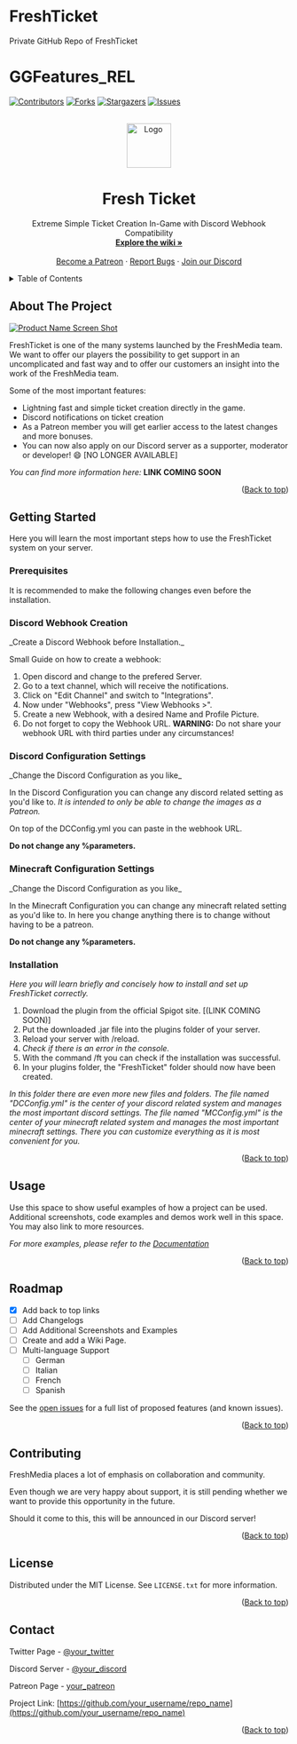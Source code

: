 # FreshTicket
Private GitHub Repo of FreshTicket

# GGFeatures_REL

<div id="top"></div>

<!-- PROJECT SHIELDS -->
<!--
*** I'm using markdown "reference style" links for readability.
*** Reference links are enclosed in brackets [ ] instead of parentheses ( ).
*** See the bottom of this document for the declaration of the reference variables
*** for contributors-url, forks-url, etc. This is an optional, concise syntax you may use.
*** https://www.markdownguide.org/basic-syntax/#reference-style-links
-->
[![Contributors][contributors-shield]][contributors-url]
[![Forks][forks-shield]][forks-url]
[![Stargazers][stars-shield]][stars-url]
[![Issues][issues-shield]][issues-url]

<!-- PROJECT LOGO -->
<br />
<div align="center">
  <a href="[https://github.com/CalledCracki/GGFeatures_REL]">
    <img src="https://i.imgur.com/ki30YlT.png" alt="Logo" width="80" height="80">
  </a>

  <h1 align="center">Fresh Ticket</h1>

  <p align="center">
    Extreme Simple Ticket Creation In-Game with Discord Webhook Compatibility
    <br />
    <a href="https://github.com/othneildrew/Best-README-Template"><strong>Explore the wiki »</strong></a>
    <br />
    <br />
    <a href="https://github.com/othneildrew/Best-README-Template">Become a Patreon</a>
    ·
    <a href="https://github.com/othneildrew/Best-README-Template/issues">Report Bugs</a>
    ·
    <a href="https://github.com/othneildrew/Best-README-Template/issues">Join our Discord</a>
  </p>
</div>



<!-- TABLE OF CONTENTS -->
<details>
  <summary>Table of Contents</summary>
  <ol>
    <li>
      <a href="#about-the-project">About The Project</a>
    </li>
    <li>
      <a href="#getting-started">Getting Started</a>
      <ul>
        <li><a href="#prerequisites">Prerequisites</a></li>
        <li><a href="#installation">Installation</a></li>
      </ul>
    </li>
    <li><a href="#usage">Usage</a></li>
    <li><a href="#roadmap">Roadmap</a></li>
    <li><a href="#contributing">Contributing</a></li>
    <li><a href="#license">License</a></li>
    <li><a href="#contact">Contact</a></li>
  </ol>
</details>



<!-- ABOUT THE PROJECT -->
## About The Project

[![Product Name Screen Shot][product-screenshot]](https://example.com)

FreshTicket is one of the many systems launched by the FreshMedia team. We want to offer our players the possibility to get support in an uncomplicated and fast way and to offer our customers an insight into the work of the FreshMedia team.

Some of the most important features:
* Lightning fast and simple ticket creation directly in the game.
* Discord notifications on ticket creation
* As a Patreon member you will get earlier access to the latest changes and more bonuses.
* You can now also apply on our Discord server as a supporter, moderator or developer! :smile: [NO LONGER AVAILABLE]

_You can find more information here:_ **LINK COMING SOON**

<!-- Of course, no one template will serve all projects since your needs may be different. So I'll be adding more in the near future. You may also suggest changes by forking this repo and creating a pull request or opening an issue. Thanks to all the people have contributed to expanding this template! -->

<p align="right">(<a href="#top">Back to top</a>)</p>



<!-- GETTING STARTED -->
## Getting Started

Here you will learn the most important steps how to use the FreshTicket system on your server.

### Prerequisites

It is recommended to make the following changes even before the installation.

<h3>Discord Webhook Creation</h3>
_Create a Discord Webhook before Installation._

Small Guide on how to create a webhook:

1. Open discord and change to the prefered Server.
2. Go to a text channel, which will receive the notifications.
3. Click on "Edit Channel" and switch to "Integrations".
4. Now under "Webhooks", press "View Webhooks >".
5. Create a new Webhook, with a desired Name and Profile Picture.
6. Do not forget to copy the Webhook URL.
**WARNING:** Do not share your webhook URL with third parties under any circumstances!

<h3>Discord Configuration Settings</h3>
_Change the Discord Configuration as you like_

In the Discord Configuration you can change any discord
related setting as you'd like to.
_It is intended to only be able to change
the images as a Patreon._

On top of the DCConfig.yml you can paste in the
webhook URL.

**Do not change any %parameters.**

<h3>Minecraft Configuration Settings</h3>
_Change the Discord Configuration as you like_

In the Minecraft Configuration you can change any minecraft
related setting as you'd like to.
In here you change anything there is to
change without having to be a patreon.

**Do not change any %parameters.**

### Installation

_Here you will learn briefly and concisely how to install and set up FreshTicket correctly._

1. Download the plugin from the official Spigot site. [(LINK COMING SOON)]
2. Put the downloaded .jar file into the plugins folder of your server.
3. Reload your server with /reload.
4. _Check if there is an error in the console._
5. With the command /ft you can check if the installation was successful.
6. In your plugins folder, the "FreshTicket" folder should now have been created.

_In this folder there are even more new files and folders._
_The file named "DCConfig.yml" is the center of your discord related
system and manages the most important discord settings._
_The file named "MCConfig.yml" is the center of your minecraft related
system and manages the most important minecraft settings._
_There you can customize everything as it is most convenient for you._

<p align="right">(<a href="#top">Back to top</a>)</p>



<!-- USAGE EXAMPLES -->
## Usage

Use this space to show useful examples of how a project can be used. 
Additional screenshots, code examples and demos work well in this space. 
You may also link to more resources.

_For more examples, please refer to the [Documentation](https://example.com)_

<p align="right">(<a href="#top">Back to top</a>)</p>



<!-- ROADMAP -->
## Roadmap

- [x] Add back to top links
- [ ] Add Changelogs
- [ ] Add Additional Screenshots and Examples
- [ ] Create and add a Wiki Page.
- [ ] Multi-language Support
    - [ ] German
    - [ ] Italian
    - [ ] French
    - [ ] Spanish

See the [open issues](https://github.com/othneildrew/Best-README-Template/issues) for a full list of proposed features (and known issues).

<p align="right">(<a href="#top">Back to top</a>)</p>



<!-- CONTRIBUTING -->
## Contributing

<!-- Contributions are what make the open source community such an amazing place to learn, inspire, and create. Any contributions you make are **greatly appreciated**.

If you have a suggestion that would make this better, please fork the repo and create a pull request. You can also simply open an issue with the tag "enhancement".
Don't forget to give the project a star! Thanks again!

1. Fork the Project
2. Create your Feature Branch (`git checkout -b feature/AmazingFeature`)
3. Commit your Changes (`git commit -m 'Add some AmazingFeature'`)
4. Push to the Branch (`git push origin feature/AmazingFeature`)
5. Open a Pull Request -->
FreshMedia places a lot of emphasis on collaboration and community.

Even though we are very happy about support, it is still pending whether 
we want to provide this opportunity in the future.

Should it come to this, this will be announced in our Discord server!

<p align="right">(<a href="#top">Back to top</a>)</p>



<!-- LICENSE -->
## License

Distributed under the MIT License. See `LICENSE.txt` for more information.

<p align="right">(<a href="#top">Back to top</a>)</p>



<!-- CONTACT -->
## Contact

Twitter Page - [@your_twitter](https://twitter.com/your_username)

Discord Server - [@your_discord](https://twitter.com/your_username)

Patreon Page - [your_patreon](https://twitter.com/your_username)

Project Link: [https://github.com/your_username/repo_name](https://github.com/your_username/repo_name)

<p align="right">(<a href="#top">Back to top</a>)</p>



<!-- ACKNOWLEDGMENTS
## Acknowledgments

Use this space to list resources you find helpful and would like to give credit to. I've included a few of my favorites to kick things off!

* [Choose an Open Source License](https://choosealicense.com)
* [GitHub Emoji Cheat Sheet](https://www.webpagefx.com/tools/emoji-cheat-sheet)
* [Malven's Flexbox Cheatsheet](https://flexbox.malven.co/)
* [Malven's Grid Cheatsheet](https://grid.malven.co/)
* [Img Shields](https://shields.io)
* [GitHub Pages](https://pages.github.com)
* [Font Awesome](https://fontawesome.com)
* [React Icons](https://react-icons.github.io/react-icons/search)
<p align="right">(<a href="#top">back to top</a>)</p> -->



<!-- MARKDOWN LINKS & IMAGES -->
<!-- https://www.markdownguide.org/basic-syntax/#reference-style-links -->
[contributors-shield]: https://img.shields.io/github/contributors/othneildrew/Best-README-Template.svg?style=for-the-badge
[contributors-url]: https://github.com/othneildrew/Best-README-Template/graphs/contributors
[forks-shield]: https://img.shields.io/github/forks/othneildrew/Best-README-Template.svg?style=for-the-badge
[forks-url]: https://github.com/othneildrew/Best-README-Template/network/members
[stars-shield]: https://img.shields.io/github/stars/othneildrew/Best-README-Template.svg?style=for-the-badge
[stars-url]: https://github.com/othneildrew/Best-README-Template/stargazers
[issues-shield]: https://img.shields.io/github/issues/othneildrew/Best-README-Template.svg?style=for-the-badge
[issues-url]: https://github.com/othneildrew/Best-README-Template/issues
[license-shield]: https://img.shields.io/github/license/othneildrew/Best-README-Template.svg?style=for-the-badge
[license-url]: https://github.com/othneildrew/Best-README-Template/blob/master/LICENSE.txt
[linkedin-shield]: https://img.shields.io/badge/-LinkedIn-black.svg?style=for-the-badge&logo=linkedin&colorB=555
[linkedin-url]: https://linkedin.com/in/othneildrew
[product-screenshot]: images/screenshot.png

